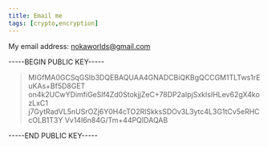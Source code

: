 ```yaml
---
title: Email me
tags: [crypto,encryption]
---
```

My email address: <a href="mailto:nokaworlds@gmail.com">nokaworlds@gmail.com</a>

-----BEGIN PUBLIC KEY----- 

> MIGfMA0GCSqGSIb3DQEBAQUAA4GNADCBiQKBgQCCGM1TLTws1rEuKAs+Bf5D8GET
> on4k2UCwYDimfiGeSlf4Zd0StokjjZeC+78DP2aIpjSxkIsIHLev62gX4kozLxC1
> j7GytRadVL5nUSrOZj6Y0H4cTO2RlSkksSDOv3L3ytc4L3G1tCv5eRHCcOLB1T3Y
> Vv14I6n84G/Tm+44PQIDAQAB

-----END PUBLIC KEY----- 